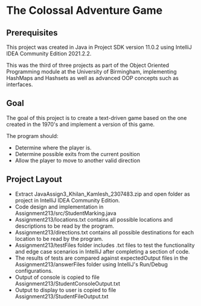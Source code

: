 # The Colossal Adventure Game
## Prerequisites ##
This project was created in Java in Project SDK version 11.0.2 using IntelliJ IDEA Community Edition 2021.2.2.

This was the third of three projects as part of the Object Oriented Programming module at the University of Birmingham, implementing HashMaps and Hashsets as well as advanced OOP concepts such as interfaces.

## Goal ##
The goal of this project is to create a text-driven game based on the one created in the 1970's and implement a version of this game.

The program should:
* Determine where the player is.
* Determine possible exits from the current position
* Allow the player to move to another valid direction

## Project Layout ##
* Extract JavaAssign3_Khilan_Kamlesh_2307483.zip and open folder as project in IntelliJ IDEA Community Edition.
* Code design and implementation in Assignment213/src/StudentMarking.java
* Assignment213/locations.txt contains all possible locations and descriptions to be read by the program.
* Assignment213/directions.txt contains all possible destinations for each location to be read by the program.
* Assignment213/testFiles folder includes .txt files to test the functionality and edge case scenarios in IntelliJ after completing a section of code.
* The results of tests are compared against expectedOutput files in the Assignment213/answerFiles folder using IntelliJ's Run/Debug configurations.
* Output of console is copied to file Assignment213/StudentConsoleOutput.txt
* Output to display to user is copied to file Assignment213/StudentFileOutput.txt
